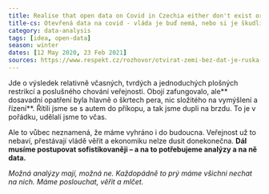 ```yaml
---
title: Realise that open data on Covid in Czechia either don't exist or they won't go public
title-cs: Otevřená data na covid - vláda je buď nemá, nebo si je škudlí jako za totality
category: data-analysis
tags: [idea, open-data]
season: winter
dates: [12 May 2020, 23 Feb 2021]
sources: https://www.respekt.cz/rozhovor/otvirat-zemi-bez-dat-je-ruska-ruleta-varuje-vykazany-expert
---
```


Jde o výsledek relativně včasných, tvrdých a jednoduchých plošných restrikcí a poslušného chování veřejnosti. Obojí zafungovalo, ale** dosavadní opatření byla hlavně o škrtech pera, nic složitého na vymýšlení a řízení**. Řítili jsme se s autem do příkopu, a tak jsme dupli na brzdu. To je v pořádku, udělali jsme to včas. 

Ale to vůbec neznamená, že máme vyhráno i do budoucna. Veřejnost už to nebaví, přestávají vládě věřit a ekonomiku nelze dusit donekonečna. **Dál musíme postupovat sofistikovaněji – a na to potřebujeme analýzy a na ně data.**

*Možná analýzy mají, možná ne. Každopádně to prý máme všichni nechat na nich. Máme poslouchat, věřit a mlčet.*